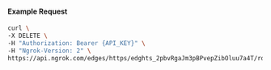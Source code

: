 <!-- Code generated for API Clients. DO NOT EDIT. -->

#### Example Request

```bash
curl \
-X DELETE \
-H "Authorization: Bearer {API_KEY}" \
-H "Ngrok-Version: 2" \
https://api.ngrok.com/edges/https/edghts_2pbvRgaJm3pBPvepZibOluu7a4T/routes/edghtsrt_2pbvReaLXZArwOShFJPZKWihj0Z/oidc
```
